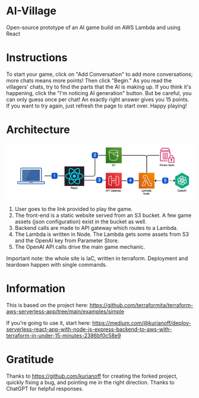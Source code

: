 # AI-Village
 Open-source prototype of an AI game build on AWS Lambda and using React

# Instructions
To start your game, click on "Add Conversation" to add more conversations; more chats means more points! Then click "Begin." As you read the villagers' chats, try to find the parts that the AI is making up. If you think it's happening, click the "I'm noticing AI generation" button. But be careful, you can only guess once per chat! An exactly right answer gives you 15 points. If you want to try again, just refresh the page to start over. Happy playing!

# Architecture
![alt text](ai_village_architecture.png "Site Architecture")

1. User goes to the link provided to play the game.
2. The front-end is a static website served from an S3 bucket. A few game assets (json configuration) exist in the bucket as well.
3. Backend calls are made to API gateway which routes to a Lambda.
4. The Lambda is written in Node. The Lambda gets some assets from S3 and the OpenAI key from Parameter Store.
5. The OpenAI API calls drive the main game mechanic.

Important note: the whole site is IaC, written in terraform. Deployment and teardown happen with single commands.

# Information
This is based on the project here:
https://github.com/terraformita/terraform-aws-serverless-app/tree/main/examples/simple

  If you're going to use it, start here:
  https://medium.com/@kurianoff/deploy-serverless-react-app-with-node-js-express-backend-to-aws-with-terraform-in-under-15-minutes-2386bf0c58e9


# Gratitude

Thanks to https://github.com/kurianoff for creating the forked project, quickly fixing a bug, and pointing me in the right direction.
Thanks to ChatGPT for helpful responses.
